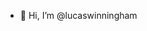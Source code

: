 - 👋 Hi, I’m @lucaswinningham
<!-- - 👀 I’m interested in ... -->
<!-- - 🌱 I’m currently learning ... -->
<!-- - 💞️ I’m looking to collaborate on ... -->
<!-- - 📫 How to reach me: lucas.winningham@gmail.com -->

<!---
lucaswinningham/lucaswinningham is a ✨ special ✨ repository because its `README.md` (this file) appears on your GitHub profile.
You can click the Preview link to take a look at your changes.
--->
